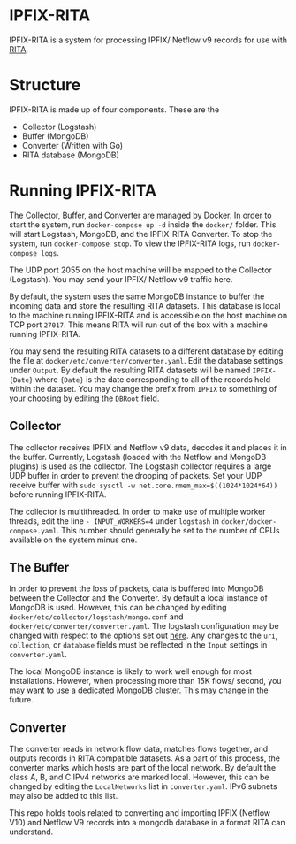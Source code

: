 # IPFIX-RITA

IPFIX-RITA is a system for processing IPFIX/ Netflow v9 records for use with
[RITA](https://github.com/activecm/rita).

# Structure

IPFIX-RITA is made up of four components. These are the

- Collector (Logstash)
- Buffer (MongoDB)
- Converter (Written with Go)
- RITA database (MongoDB)

# Running IPFIX-RITA

The Collector, Buffer, and Converter are managed by Docker.
In order to start the system, run `docker-compose up -d` inside the `docker/`
folder. This will start Logstash, MongoDB, and the IPFIX-RITA Converter.
To stop the system, run `docker-compose stop`. To view the IPFIX-RITA logs,
run `docker-compose logs`.

The UDP port 2055 on the host machine will be mapped to the Collector (Logstash).
You may send your IPFIX/ Netflow v9 traffic here.

By default, the system uses the same MongoDB instance to buffer the incoming
data and store the resulting RITA datasets. This database is local to the
machine running IPFIX-RITA and is accessible on the host machine on TCP port `27017`.
This means RITA will run out of the box with a machine running IPFIX-RITA.

You may send the resulting RITA datasets to a different database by editing
the file at `docker/etc/converter/converter.yaml`. Edit the database
settings under `Output`. By default the resulting RITA datasets will be named
`IPFIX-{Date}` where `{Date}` is the date corresponding to all of the records
held within the dataset. You may change the prefix from `IPFIX` to something
of your choosing by editing the `DBRoot` field.

## Collector
The collector receives IPFIX and Netflow v9 data, decodes it and places it
in the buffer. Currently, Logstash (loaded with the Netflow and MongoDB plugins)
is used as the collector. The Logstash collector requires a large UDP buffer
in order to prevent the dropping of packets. Set your UDP receive buffer with
`sudo sysctl -w net.core.rmem_max=$((1024*1024*64))` before running IPFIX-RITA.

The collector is multithreaded. In order to make use of multiple worker threads,
edit the line `- INPUT_WORKERS=4` under `logstash` in `docker/docker-compose.yaml`.
This number should generally be set to the number of CPUs available on the system
minus one.

## The Buffer
In order to prevent the loss of packets, data is buffered into MongoDB between
the Collector and the Converter. By default a local instance of MongoDB is used.
However, this can be changed by editing `docker/etc/collector/logstash/mongo.conf`
and `docker/etc/converter/converter.yaml`. The logstash configuration may be
changed with respect to the options set out [here](https://www.elastic.co/guide/en/logstash/current/plugins-outputs-mongodb.html).
Any changes to the `uri`, `collection`, or `database` fields must be
reflected in the `Input` settings in `converter.yaml`.

The local MongoDB instance is likely to work well enough for most installations.
However, when processing more than 15K flows/ second, you may want to use 
a dedicated MongoDB cluster. This may change in the future.

## Converter
The converter reads in network flow data, matches flows together, and outputs
records in RITA compatible datasets. As a part of this process, the converter
marks which hosts are part of the local network. By default the class A, B, and C
IPv4 networks are marked local. However, this can be changed by editing the
`LocalNetworks` list in `converter.yaml`. IPv6 subnets may
also be added to this list.

This repo holds tools related to converting and importing IPFIX (Netflow V10) and Netflow V9 records into a mongodb database in a format RITA can understand.
